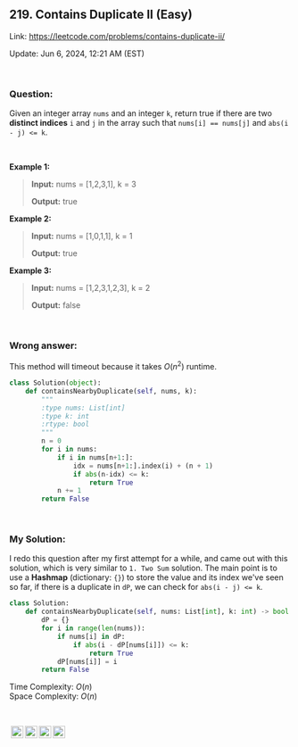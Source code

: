 ## 219. Contains Duplicate II (Easy)

Link: https://leetcode.com/problems/contains-duplicate-ii/

Update: Jun 6, 2024, 12:21 AM (EST)

<br>

### Question:
Given an integer array `nums` and an integer `k`, return true if there are two **distinct indices** `i` and `j` in the array such that `nums[i] == nums[j]` and `abs(i - j) <= k`.

<br>

**Example 1:**
> **Input:** nums = [1,2,3,1], k = 3
> 
> **Output:** true

**Example 2:**
> **Input:** nums = [1,0,1,1], k = 1
> 
> **Output:** true

**Example 3:**
> **Input:** nums = [1,2,3,1,2,3], k = 2
> 
> **Output:** false

<br>

### Wrong answer:
This method will timeout because it takes $O(n^2)$ runtime.
```python
class Solution(object):
    def containsNearbyDuplicate(self, nums, k):
        """
        :type nums: List[int]
        :type k: int
        :rtype: bool
        """
        n = 0
        for i in nums:
            if i in nums[n+1:]:
                idx = nums[n+1:].index(i) + (n + 1)
                if abs(n-idx) <= k:
                    return True
            n += 1
        return False
```

<br>

### My Solution:
I redo this question after my first attempt for a while, and came out with this solution, which is very similar to `1. Two Sum` solution. The main point is to use a **Hashmap** (dictionary: `{}`)  to store the value and its index we've seen so far, if there is a duplicate in `dP`, we can check for `abs(i - j) <= k`.
```python
class Solution:
    def containsNearbyDuplicate(self, nums: List[int], k: int) -> bool:
        dP = {}
        for i in range(len(nums)):
            if nums[i] in dP:
                if abs(i - dP[nums[i]]) <= k:
                    return True
            dP[nums[i]] = i
        return False
```
Time Complexity: $O(n)$ <br>
Space Complexity: $O(n)$

<br>

<img style="height:22px!important;margin-left:3px;vertical-align:text-bottom;" src="https://mirrors.creativecommons.org/presskit/icons/cc.svg?ref=chooser-v1" alt="CC BY-NC-SA" title="CC BY-NC-SA"><img style="height:22px!important;margin-left:3px;vertical-align:text-bottom;" src="https://mirrors.creativecommons.org/presskit/icons/by.svg?ref=chooser-v1" alt="BY: credit must be given to the creator" title="BY: credit must be given to the creator"><img style="height:22px!important;margin-left:3px;vertical-align:text-bottom;" src="https://mirrors.creativecommons.org/presskit/icons/nc.svg?ref=chooser-v1" alt="NC: Only noncommercial uses of the work are permitted" title="NC: Only noncommercial uses of the work are permitted"><img style="height:22px!important;margin-left:3px;vertical-align:text-bottom;" src="https://mirrors.creativecommons.org/presskit/icons/sa.svg?ref=chooser-v1" alt="SA: Adaptations must be shared under the same terms" title="SA: Adaptations must be shared under the same terms">